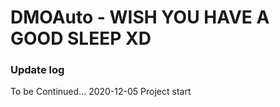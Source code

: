 # DMOAuto - WISH YOU HAVE A GOOD SLEEP XD

### Update log
To be Continued...
2020-12-05 Project start  